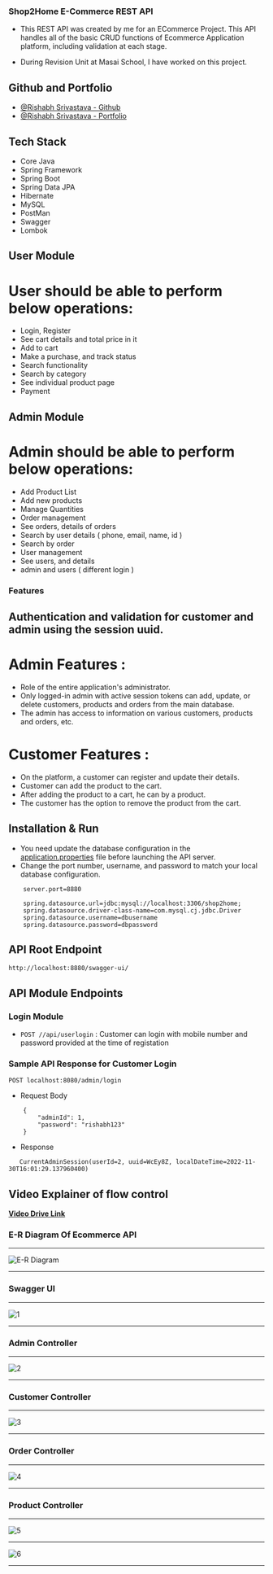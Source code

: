 ### Shop2Home E-Commerce REST API

- This REST API was created by me for an ECommerce Project. This API handles all of the basic CRUD functions of Ecommerce Application platform, including validation at each stage.

- During Revision Unit at Masai School, I have worked on this project.

## Github and Portfolio

- [@Rishabh Srivastava - Github](https://github.com/rish2408)
- [@Rishabh Srivastava - Portfolio](https://rish2408.github.io/)

## Tech Stack

- Core Java
- Spring Framework
- Spring Boot
- Spring Data JPA
- Hibernate
- MySQL
- PostMan
- Swagger
- Lombok

## User Module

# User should  be able to perform below operations:  

- Login, Register
- See cart details and total price in it
- Add to cart
- Make a purchase, and track status
- Search functionality
- Search by category
- See individual product page
- Payment

## Admin Module

# Admin should be able to perform below operations:

- Add Product List
- Add new products
- Manage Quantities
- Order management
- See orders, details of orders
- Search by user details ( phone, email, name, id )
- Search by order
- User management
- See users, and details
- admin and users ( different login )

### Features

## Authentication and validation for customer and admin using the session uuid.

# Admin Features :

  - Role of the entire application's administrator.
  - Only logged-in admin with active session tokens can add, update, or delete customers, products and orders from the main database.
  - The admin has access to information on various customers, products and orders, etc.

# Customer Features :

  - On the platform, a customer can register and update their details.
  - Customer can add the product to the cart.
  - After adding the product to a cart, he can by a product.  
  - The customer has the option to remove the product from the cart.

## Installation & Run

- You need update the database configuration in the [application.properties](https://github.com/rajshekar11/dangerous-smash-6971/blob/main/TripMaker/src/main/resources/application.properties) file before launching the API server.
- Change the port number, username, and password to match your local database configuration.

```
    server.port=8880

    spring.datasource.url=jdbc:mysql://localhost:3306/shop2home;
    spring.datasource.driver-class-name=com.mysql.cj.jdbc.Driver
    spring.datasource.username=dbusername
    spring.datasource.password=dbpassword

```

## API Root Endpoint

`http://localhost:8880/swagger-ui/`

## API Module Endpoints

### Login Module

- `POST //api/userlogin` : Customer can login with mobile number and password provided at the time of registation

### Sample API Response for Customer Login

`POST localhost:8080/admin/login`

- Request Body

```
	{
  		"adminId": 1,
  		"password": "rishabh123"
	}
```

- Response

```
   CurrentAdminSession(userId=2, uuid=WcEy8Z, localDateTime=2022-11-30T16:01:29.137960400)

```

## Video Explainer of flow control

<a href="">**Video Drive Link** </a>

### E-R Diagram Of Ecommerce API

---

![E-R Diagram](https://user-images.githubusercontent.com/36689521/204775807-af1af7f7-e7a4-4cf5-ba44-f8d145512229.png)

---

### Swagger UI

---

![1](https://user-images.githubusercontent.com/36689521/204775957-97b0b6e9-7eac-4a52-8dec-3036bcf922e0.png)

---

### Admin Controller

---

![2](https://user-images.githubusercontent.com/36689521/204776180-c20e7aae-af75-400a-be59-e12c2947d5c4.png)

---

### Customer Controller

---

![3](https://user-images.githubusercontent.com/36689521/204776471-93b31bcc-37bf-444e-9223-991c3206c8e5.png)

---

### Order Controller

---

![4](https://user-images.githubusercontent.com/36689521/204776721-dcadef7a-8b84-4839-8f51-12cdf8c29928.png)

---

### Product Controller

---

![5](https://user-images.githubusercontent.com/36689521/204778140-2bf511b3-37a5-4739-9f2f-86cffc63aa2d.png)

---

![6](https://user-images.githubusercontent.com/36689521/204778350-49507557-c070-477b-a571-052fc593ea72.jpg)

---
